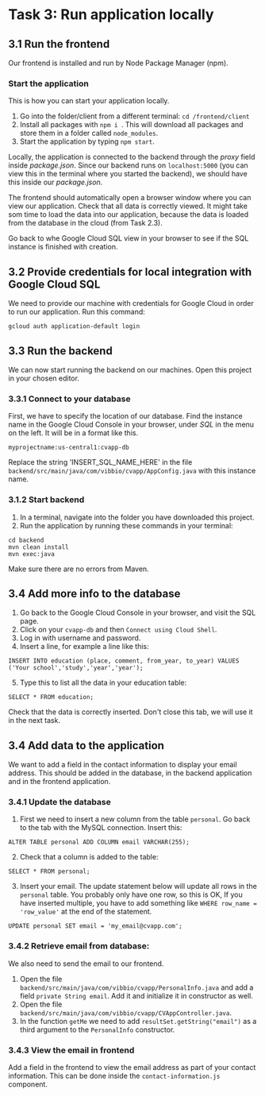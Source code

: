 # Task 3: Run application locally

## 3.1 Run the frontend 

Our frontend is installed and run by Node Package Manager (npm). 

### Start the application
This is how you can start your application locally.
 1. Go into the folder/client from a different terminal: `cd /frontend/client`
 2. Install all packages with `npm i `.
 This will download all packages and store them in a folder called `node_modules`.
 3. Start the application by typing `npm start`.

Locally, the application is connected to the backend through the *proxy* field inside *package.json*. 
Since our backend runs on `localhost:5000` (you can view this in the terminal where you started the backend),
we should have this inside our *package.json*.

The frontend should automatically open a browser window where you can view our application.
Check that all data is correctly viewed. It might take som time to load the data into our application,
because the data is loaded from the database in the cloud (from Task 2.3).

Go back to whe Google Cloud SQL view in your browser to see if the SQL instance is finished with creation.

## 3.2 Provide credentials for local integration with Google Cloud SQL
We need to provide our machine with credentials for Google Cloud in order to run our application. Run this command:
```
gcloud auth application-default login
```

## 3.3 Run the backend
We can now start running the backend on our machines.
Open this project in your chosen editor.

### 3.3.1 Connect to your database
First, we have to specify the location of our database.
Find the instance name in the Google Cloud Console in your browser, under *SQL* in the menu on the left.
It will be in a format like this.
```
myprojectname:us-central1:cvapp-db
```

Replace the string 'INSERT_SQL_NAME_HERE' in the file `backend/src/main/java/com/vibbio/cvapp/AppConfig.java` with this instance name.

### 3.1.2 Start backend
1. In a terminal, navigate into the folder you have downloaded this project.
2. Run the application by running these commands in your terminal:

```
cd backend
mvn clean install
mvn exec:java
```

Make sure there are no errors from Maven.

## 3.4 Add more info to the database

1. Go back to the Google Cloud Console in your browser, and visit the SQL page.
2. Click on your `cvapp-db` and then `Connect using Cloud Shell`.
3. Log in with username and password.
4. Insert a line, for example a line like this:
```
INSERT INTO education (place, comment, from_year, to_year) VALUES ('Your school','study','year','year');
```

5. Type this to list all the data in your education table:
```
SELECT * FROM education;
```
Check that the data is correctly inserted. Don't close this tab, we will use it in the next task. 


## 3.4 Add data to the application
We want to add a field in the contact information to display your email address.
This should be added in the database, in the backend application and in the frontend application.  

### 3.4.1 Update the database
1. First we need to insert a new column from the table `personal`. Go back to the tab with the MySQL connection. Insert this:
```
ALTER TABLE personal ADD COLUMN email VARCHAR(255);
```
2. Check that a column is added to the table:
```
SELECT * FROM personal;
```
3. Insert your email. The update statement below will update all rows in the `personal` table.
You probably only have one row, so this is OK, If you have inserted multiple,
you have to add something like `WHERE row_name = 'row_value'` at the end of the statement.
```
UPDATE personal SET email = 'my_email@cvapp.com';
```

### 3.4.2 Retrieve email from database:
We also need to send the email to our frontend.
1. Open the file `backend/src/main/java/com/vibbio/cvapp/PersonalInfo.java` and add a field `private String email`.
Add it and initialize it in constructor as well.
2. Open the file `backend/src/main/java/com/vibbio/cvapp/CVAppController.java`.
3. In the function `getMe` we need to add `resultSet.getString("email")` as a third argument to the `PersonalInfo` constructor.

### 3.4.3 View the email in frontend
Add a field in the frontend to view the email address as part of your contact information. 
This can be done inside the `contact-information.js` component.
